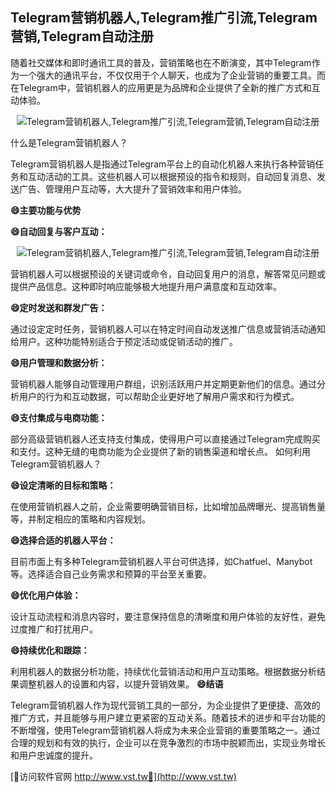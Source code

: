 ## **Telegram营销机器人,Telegram推广引流,Telegram营销,Telegram自动注册**

随着社交媒体和即时通讯工具的普及，营销策略也在不断演变，其中Telegram作为一个强大的通讯平台，不仅仅用于个人聊天，也成为了企业营销的重要工具。而在Telegram中，营销机器人的应用更是为品牌和企业提供了全新的推广方式和互动体验。

 <center><img src="https://vst.tw/MP4/tuiguang/png/7.png" alt="Telegram营销机器人,Telegram推广引流,Telegram营销,Telegram自动注册"></center>

什么是Telegram营销机器人？

Telegram营销机器人是指通过Telegram平台上的自动化机器人来执行各种营销任务和互动活动的工具。这些机器人可以根据预设的指令和规则，自动回复消息、发送广告、管理用户互动等，大大提升了营销效率和用户体验。

**😄主要功能与优势**

**😄自动回复与客户互动：**

 <center><img src="https://vst.tw/MP4/tuiguang/png/4.png" alt="Telegram营销机器人,Telegram推广引流,Telegram营销,Telegram自动注册"></center>

营销机器人可以根据预设的关键词或命令，自动回复用户的消息，解答常见问题或提供产品信息。这种即时响应能够极大地提升用户满意度和互动效率。

**😄定时发送和群发广告：**

通过设定定时任务，营销机器人可以在特定时间自动发送推广信息或营销活动通知给用户。这种功能特别适合于预定活动或促销活动的推广。

**😄用户管理和数据分析：**

营销机器人能够自动管理用户群组，识别活跃用户并定期更新他们的信息。通过分析用户的行为和互动数据，可以帮助企业更好地了解用户需求和行为模式。

**😄支付集成与电商功能：**

部分高级营销机器人还支持支付集成，使得用户可以直接通过Telegram完成购买和支付。这种无缝的电商功能为企业提供了新的销售渠道和增长点。
如何利用Telegram营销机器人？

**😄设定清晰的目标和策略：**

在使用营销机器人之前，企业需要明确营销目标，比如增加品牌曝光、提高销售量等，并制定相应的策略和内容规划。

**😄选择合适的机器人平台：**

目前市面上有多种Telegram营销机器人平台可供选择，如Chatfuel、Manybot等。选择适合自己业务需求和预算的平台至关重要。

**😄优化用户体验：**

设计互动流程和消息内容时，要注意保持信息的清晰度和用户体验的友好性，避免过度推广和打扰用户。

**😄持续优化和跟踪：**

利用机器人的数据分析功能，持续优化营销活动和用户互动策略。根据数据分析结果调整机器人的设置和内容，以提升营销效果。
**😄结语**

Telegram营销机器人作为现代营销工具的一部分，为企业提供了更便捷、高效的推广方式，并且能够与用户建立更紧密的互动关系。随着技术的进步和平台功能的不断增强，使用Telegram营销机器人将成为未来企业营销的重要策略之一。通过合理的规划和有效的执行，企业可以在竞争激烈的市场中脱颖而出，实现业务增长和用户忠诚度的提升。


[👻访问软件官网 http://www.vst.tw👻](http://www.vst.tw)
